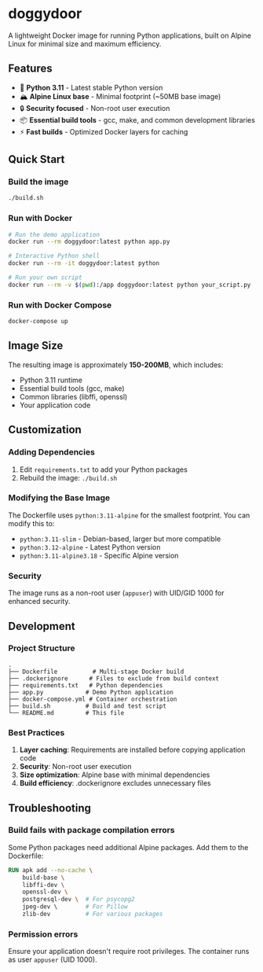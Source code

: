 # doggydoor

A lightweight Docker image for running Python applications, built on Alpine Linux for minimal size and maximum efficiency.

## Features

- 🐍 **Python 3.11** - Latest stable Python version
- 🏔️ **Alpine Linux base** - Minimal footprint (~50MB base image)
- 🔒 **Security focused** - Non-root user execution
- 📦 **Essential build tools** - gcc, make, and common development libraries
- ⚡ **Fast builds** - Optimized Docker layers for caching

## Quick Start

### Build the image

```bash
./build.sh
```

### Run with Docker

```bash
# Run the demo application
docker run --rm doggydoor:latest python app.py

# Interactive Python shell
docker run --rm -it doggydoor:latest python

# Run your own script
docker run --rm -v $(pwd):/app doggydoor:latest python your_script.py
```

### Run with Docker Compose

```bash
docker-compose up
```

## Image Size

The resulting image is approximately **150-200MB**, which includes:

- Python 3.11 runtime
- Essential build tools (gcc, make)
- Common libraries (libffi, openssl)
- Your application code

## Customization

### Adding Dependencies

1. Edit `requirements.txt` to add your Python packages
2. Rebuild the image: `./build.sh`

### Modifying the Base Image

The Dockerfile uses `python:3.11-alpine` for the smallest footprint. You can modify this to:

- `python:3.11-slim` - Debian-based, larger but more compatible
- `python:3.12-alpine` - Latest Python version
- `python:3.11-alpine3.18` - Specific Alpine version

### Security

The image runs as a non-root user (`appuser`) with UID/GID 1000 for enhanced security.

## Development

### Project Structure

```
.
├── Dockerfile          # Multi-stage Docker build
├── .dockerignore      # Files to exclude from build context
├── requirements.txt   # Python dependencies
├── app.py            # Demo Python application
├── docker-compose.yml # Container orchestration
├── build.sh          # Build and test script
└── README.md         # This file
```

### Best Practices

1. **Layer caching**: Requirements are installed before copying application code
2. **Security**: Non-root user execution
3. **Size optimization**: Alpine base with minimal dependencies
4. **Build efficiency**: .dockerignore excludes unnecessary files

## Troubleshooting

### Build fails with package compilation errors

Some Python packages need additional Alpine packages. Add them to the Dockerfile:

```dockerfile
RUN apk add --no-cache \
    build-base \
    libffi-dev \
    openssl-dev \
    postgresql-dev \  # For psycopg2
    jpeg-dev \        # For Pillow
    zlib-dev          # For various packages
```

### Permission errors

Ensure your application doesn't require root privileges. The container runs as user `appuser` (UID 1000).
